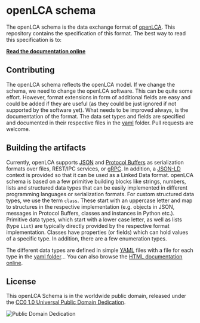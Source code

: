 # openLCA schema

The openLCA schema is the data exchange format of
[openLCA](http://www.openlca.org/). This repository contains the specification
of this format. The best way to read this specification is to:

[__Read the documentation online__](http://greendelta.github.io/olca-schema)


## Contributing

The openLCA schema reflects the openLCA model. If we change the schema, we need
to change the openLCA software. This can be quite some effort. However, format
extensions in form of additional fields are easy and could be added if they
are useful (as they could be just ignored if not supported by the software yet).
What needs to be improved always, is the documentation of the format. The data
set types and fields are specified and documented in their respective files in
the [yaml](./yaml) folder. Pull requests are welcome.


## Building the artifacts



Currently, openLCA supports
[JSON](https://www.json.org) and [Protocol
Buffers](https://developers.google.com/protocol-buffers) as serialization
formats over files, REST/IPC services, or [gRPC](https://grpc.io/). In addition,
a [JSON-LD](https://json-ld.org/) context is provided so that it can be used as
a Linked Data format. openLCA schema is based on a few primitive building blocks
like strings, numbers, lists and structured data types that can be easily
implemented in different programming languages or serialization formats. For
custom structured data types, we use the term `class`. These start with an
uppercase letter and map to structures in the respective implementation (e.g.
objects in JSON, messages in Protocol Buffers, classes and instances in Python etc.).
Primitive data types, which start with a lower case letter, as well as lists
(type `List`) are typically directly provided by the respective format
implementation. Classes have properties (or fields) which can hold values of a
specific type. In addition, there are a few enumeration types.

The different data types are defined in simple [YAML](http://yaml.org/) files
with a file for each type in the [yaml folder](./yaml)... You can also browse
the [HTML documentation online](http://greendelta.github.io/olca-schema).

## License
This openLCA Schema is in the worldwide public domain, released under the [CC0
1.0 Universal Public Domain
Dedication](https://creativecommons.org/publicdomain/zero/1.0/).

![Public Domain Dedication](https://licensebuttons.net/p/zero/1.0/88x31.png)
